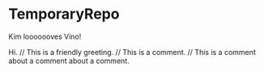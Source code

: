 # TemporaryRepo

Kim looooooves Vino!

Hi.		// This is a friendly greeting. // This is a comment. // This is a comment about a comment about a comment.
